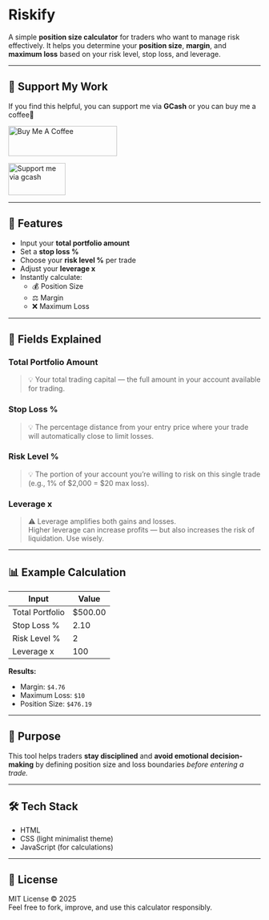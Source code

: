 # Riskify

A simple **position size calculator** for traders who want to manage risk effectively.
It helps you determine your **position size**, **margin**, and **maximum loss**
based on your risk level, stop loss, and leverage.  

---

## 💙 Support My Work

If you find this helpful, you can support me via **GCash**  or you can buy me a coffee🙌

<a href="https://www.buymeacoffee.com/mmori" target="_blank"><img src="https://cdn.buymeacoffee.com/buttons/v2/default-yellow.png" alt="Buy Me A Coffee" style="height: 60px !important;width: 217px !important;" ></a>

<a href="http://bit.ly/3WFYgi5" target="_blank"><img src="https://serious-studio.com/wp-content/uploads/Gcash-Brand-Identity-01.png" alt="Support me via gcash" style="height: 64px !important;width: 114px !important;" ></a>

---


## 🚀 Features

- Input your **total portfolio amount**
- Set a **stop loss %**
- Choose your **risk level %** per trade
- Adjust your **leverage x**
- Instantly calculate:
  - 💰 Position Size
  - ⚖️ Margin
  - ❌ Maximum Loss

---

## 🧩 Fields Explained

### **Total Portfolio Amount**

> 💡 Your total trading capital — the full amount in your account available for trading.

### **Stop Loss %**

> 💡 The percentage distance from your entry price where your trade will
automatically close to limit losses.

### **Risk Level %**

> 💡 The portion of your account you’re willing to risk on this single trade
(e.g., 1% of $2,000 = $20 max loss).

### **Leverage x**

> ⚠️ Leverage amplifies both gains and losses.  
> Higher leverage can increase profits — but also increases the risk of liquidation.
Use wisely.

---

## 📊 Example Calculation

| Input | Value |
|-------|--------|
| Total Portfolio | $500.00 |
| Stop Loss % | 2.10 |
| Risk Level % | 2 |
| Leverage x | 100 |

**Results:**

- Margin: `$4.76`
- Maximum Loss: `$10`
- Position Size: `$476.19`

---

## 🧠 Purpose

This tool helps traders **stay disciplined** and **avoid emotional decision-making**
by defining position size and loss boundaries *before entering a trade.*

---

## 🛠️ Tech Stack

- HTML
- CSS (light minimalist theme)
- JavaScript (for calculations)

---

## 📜 License

MIT License © 2025  
Feel free to fork, improve, and use this calculator responsibly.
